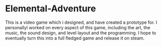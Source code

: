 # Elemental-Adventure
This is a video game which i designed, and have created a prototype for. I personallyl worked on every aspect of this game, including the art, the music, the sound design, and level layout and the programming. I hope  to eventually turn this into a full fledged game and release it on steam. 
